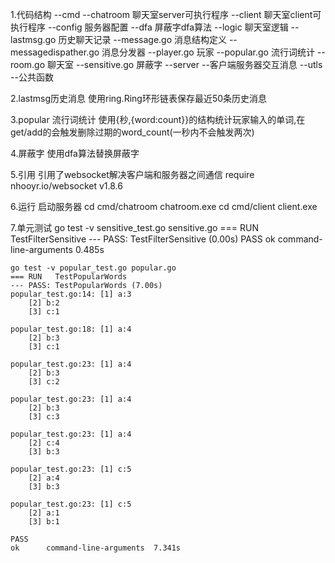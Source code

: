 1.代码结构
--cmd
	--chatroom		聊天室server可执行程序
	--client		聊天室client可执行程序
--config			服务器配置
--dfa				屏蔽字dfa算法
--logic				聊天室逻辑
	--lastmsg.go	历史聊天记录
	--message.go 	消息结构定义
	--messagedispather.go 消息分发器
	--player.go		玩家
	--popular.go	流行词统计
	--room.go		聊天室
	--sensitive.go  屏蔽字
--server
	--客户端服务器交互消息
--utls
	--公共函数
	
2.lastmsg历史消息
	使用ring.Ring环形链表保存最近50条历史消息
	
3.popular 流行词统计
	使用{秒,{word:count}}的结构统计玩家输入的单词,在get/add的会触发删除过期的word_count(一秒内不会触发两次)

4.屏蔽字
	使用dfa算法替换屏蔽字

5.引用
	引用了websocket解决客户端和服务器之间通信
	require nhooyr.io/websocket v1.8.6

6.运行
	启动服务器
	cd cmd/chatroom
	chatroom.exe
	cd cmd/client
	client.exe
	
7.单元测试
	go test -v sensitive_test.go sensitive.go
	=== RUN   TestFilterSensitive
	--- PASS: TestFilterSensitive (0.00s)
	PASS
	ok      command-line-arguments  0.485s
	
	go test -v popular_test.go popular.go
	=== RUN   TestPopularWords
	--- PASS: TestPopularWords (7.00s)
    popular_test.go:14: [1] a:3
        [2] b:2
        [3] c:1

    popular_test.go:18: [1] a:4
        [2] b:3
        [3] c:1

    popular_test.go:23: [1] a:4
        [2] b:3
        [3] c:2

    popular_test.go:23: [1] a:4
        [2] b:3
        [3] c:3

    popular_test.go:23: [1] a:4
        [2] c:4
        [3] b:3

    popular_test.go:23: [1] c:5
        [2] a:4
        [3] b:3

    popular_test.go:23: [1] c:5
        [2] a:1
        [3] b:1

	PASS
	ok      command-line-arguments  7.341s